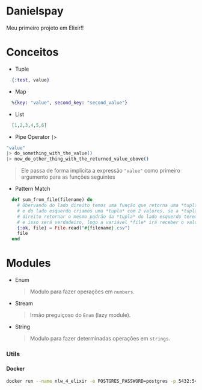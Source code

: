 # Danielspay

Meu primeiro projeto em Elixir!!

# Conceitos

- Tuple
```elixir
  {:test, value}
```
- Map
```elixir
  %{key: "value", second_key: "second_value"}
```

- List
```elixir
  [1,2,3,4,5,6]
```

- Pipe Operator `|>`
```elixir
"value"
|> do_something_with_the_value()
|> now_do_other_thing_with_the_returned_value_obove()
```
> Ele passa de forma implicita a expressão `"value"` como primeiro argumento para as funções seguintes

- Pattern Match

```elixir
  def sum_from_file(filename) do
    # Obervando do lado direito temos uma função que retorna uma *tupla* com 2 valores
    # e do lado esquerdo criamos uma *tupla* com 2 valores, se a *tupla* do lado
    # direito retornar o mesmo padrão da *tupla* do lado esquerdo teremos um "MATCH" (os dois se coincidem)
    # e isso será verdadeiro, logo a variável *file* irá receber o valor de retorno da função do lado direito
    {:ok, file} = File.read("#{filename}.csv")
    file
  end
```

# Modules

- Enum
  > Modulo para fazer operações em `numbers`.
- Stream
  > Irmão preguiçoso do `Enum` (lazy module).
- String
  > Modulo para fazer determinadas operações em `strings`.


### Utils
#### Docker

```bash
docker run --name nlw_4_elixir -e POSTGRES_PASSWORD=postgres -p 5432:5432 -d postgres
```